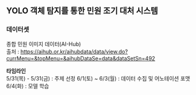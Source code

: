 ## YOLO 객체 탐지를 통한 민원 조기 대처 시스템

### 데이터셋  
종합 민원 이미지 데이터(AI-Hub)  
출처 : https://aihub.or.kr/aihubdata/data/view.do?currMenu=&topMenu=&aihubDataSe=data&dataSetSn=492

**타임라인**  
5/31(목) - 5/31(금) : 주제 선정 
6/1(토) ~ 6/3(월) : 데이터 수집 및 어노테이션 포맷
6/4(화) : 모델 학습

